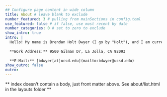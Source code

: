 ```yaml
---
## Configure page content in wide column
title: About # leave blank to exclude
number_featured: 3 # pulling from mainSections in config.toml
use_featured: false # if false, use most recent by date
number_categories: 0 # set to zero to exclude
show_intro: true
intro: |
  Hello! My name is Brendan Holt Dwyer (I go by "Holt"), and I am currently an economist in the Mass Torts practice at Bates White Economic Consulting in Washington, D.C. You've found my personal research website; any opinions expressed here are my own and not necessarily those of Bates White. I sudied economics (major) and computer science (minor) at Princeton University, worked as a research assistant at the Federal Reserve Board (Financial Stability), and received my Ph.D. in Economics from the University of California, San Diego in 2025. In my spare time I do occasional work on projects studying structural transformation and agriculture in developing countries (particularly India and Indonesia) and empirical U.S. macro, in particular the effects of federal procurement spending on local employment growth. If you're interested in any of those topics, feel free to drop me a line!
  
  **Work Address:** 9500 Gilman Dr, La Jolla, CA 92093
  
  **E-Mail:** [bdwyer[at]ucsd.edu](mailto:bdwyer@ucsd.edu)
show_outro: false
outro: 
---
```


** index doesn't contain a body, just front matter above.
See about/list.html in the layouts folder **